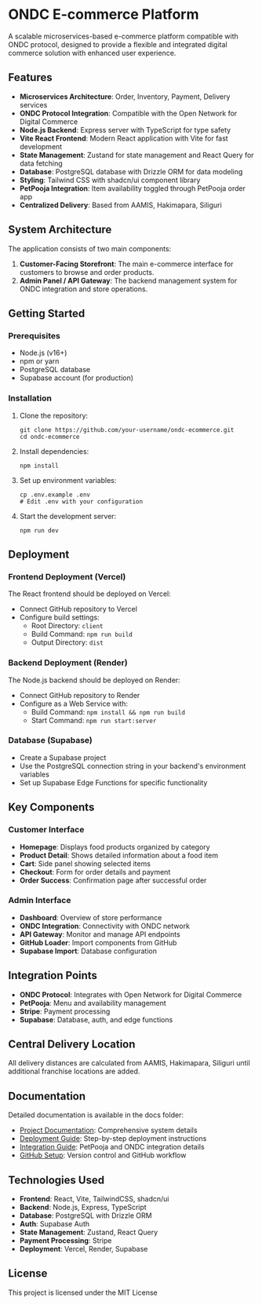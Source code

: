 # ONDC E-commerce Platform

A scalable microservices-based e-commerce platform compatible with ONDC protocol, designed to provide a flexible and integrated digital commerce solution with enhanced user experience.

## Features

- **Microservices Architecture**: Order, Inventory, Payment, Delivery services
- **ONDC Protocol Integration**: Compatible with the Open Network for Digital Commerce
- **Node.js Backend**: Express server with TypeScript for type safety
- **Vite React Frontend**: Modern React application with Vite for fast development
- **State Management**: Zustand for state management and React Query for data fetching
- **Database**: PostgreSQL database with Drizzle ORM for data modeling
- **Styling**: Tailwind CSS with shadcn/ui component library
- **PetPooja Integration**: Item availability toggled through PetPooja order app
- **Centralized Delivery**: Based from AAMIS, Hakimapara, Siliguri

## System Architecture

The application consists of two main components:

1. **Customer-Facing Storefront**: The main e-commerce interface for customers to browse and order products.
2. **Admin Panel / API Gateway**: The backend management system for ONDC integration and store operations.

## Getting Started

### Prerequisites

- Node.js (v16+)
- npm or yarn
- PostgreSQL database
- Supabase account (for production)

### Installation

1. Clone the repository:
   ```
   git clone https://github.com/your-username/ondc-ecommerce.git
   cd ondc-ecommerce
   ```

2. Install dependencies:
   ```
   npm install
   ```

3. Set up environment variables:
   ```
   cp .env.example .env
   # Edit .env with your configuration
   ```

4. Start the development server:
   ```
   npm run dev
   ```

## Deployment

### Frontend Deployment (Vercel)

The React frontend should be deployed on Vercel:
- Connect GitHub repository to Vercel
- Configure build settings:
  - Root Directory: `client`
  - Build Command: `npm run build`
  - Output Directory: `dist`

### Backend Deployment (Render)

The Node.js backend should be deployed on Render:
- Connect GitHub repository to Render
- Configure as a Web Service with:
  - Build Command: `npm install && npm run build`
  - Start Command: `npm run start:server`

### Database (Supabase)

- Create a Supabase project
- Use the PostgreSQL connection string in your backend's environment variables
- Set up Supabase Edge Functions for specific functionality

## Key Components

### Customer Interface
- **Homepage**: Displays food products organized by category
- **Product Detail**: Shows detailed information about a food item
- **Cart**: Side panel showing selected items
- **Checkout**: Form for order details and payment
- **Order Success**: Confirmation page after successful order

### Admin Interface
- **Dashboard**: Overview of store performance
- **ONDC Integration**: Connectivity with ONDC network
- **API Gateway**: Monitor and manage API endpoints
- **GitHub Loader**: Import components from GitHub
- **Supabase Import**: Database configuration

## Integration Points

- **ONDC Protocol**: Integrates with Open Network for Digital Commerce
- **PetPooja**: Menu and availability management
- **Stripe**: Payment processing
- **Supabase**: Database, auth, and edge functions

## Central Delivery Location

All delivery distances are calculated from AAMIS, Hakimapara, Siliguri until additional franchise locations are added.

## Documentation

Detailed documentation is available in the docs folder:

- [Project Documentation](./docs/PROJECT_DOCUMENTATION.md): Comprehensive system details
- [Deployment Guide](./docs/DEPLOYMENT_GUIDE.md): Step-by-step deployment instructions
- [Integration Guide](./docs/INTEGRATION_GUIDE.md): PetPooja and ONDC integration details
- [GitHub Setup](./docs/GITHUB_SETUP.md): Version control and GitHub workflow

## Technologies Used

- **Frontend**: React, Vite, TailwindCSS, shadcn/ui
- **Backend**: Node.js, Express, TypeScript
- **Database**: PostgreSQL with Drizzle ORM
- **Auth**: Supabase Auth
- **State Management**: Zustand, React Query
- **Payment Processing**: Stripe
- **Deployment**: Vercel, Render, Supabase

## License

This project is licensed under the MIT License